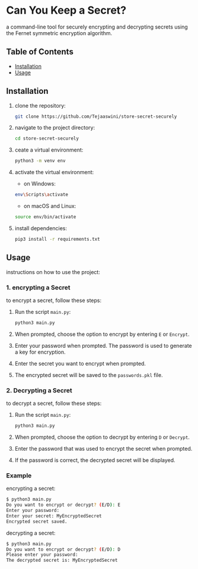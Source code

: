 # Can You Keep a Secret?

a command-line tool for securely encrypting and decrypting secrets using the Fernet symmetric encryption algorithm.

## Table of Contents

- [Installation](#installation)
- [Usage](#usage)

## Installation

1. clone the repository:

    ```bash
    git clone https://github.com/Tejaaswini/store-secret-securely
    ```

2. navigate to the project directory:

    ```bash
    cd store-secret-securely
    ```

3. ceate a virtual environment:

    ```bash
    python3 -m venv env
    ```

4. activate the virtual environment:

    - on Windows:

    ```bash
    env\Scripts\activate
    ```

    - on macOS and Linux:

    ```bash
    source env/bin/activate
    ```

5. install dependencies:

    ```bash
    pip3 install -r requirements.txt
    ```

## Usage

instructions on how to use the project:

### 1. encrypting a Secret

to encrypt a secret, follow these steps:

1. Run the script `main.py`:

    ```bash
    python3 main.py
    ```

2. When prompted, choose the option to encrypt by entering `E` or `Encrypt`.

3. Enter your password when prompted. The password is used to generate a key for encryption.

4. Enter the secret you want to encrypt when prompted.

5. The encrypted secret will be saved to the `passwords.pkl` file.

### 2. Decrypting a Secret

to decrypt a secret, follow these steps:

1. Run the script `main.py`:

    ```bash
    python3 main.py
    ```

2. When prompted, choose the option to decrypt by entering `D` or `Decrypt`.

3. Enter the password that was used to encrypt the secret when prompted.

4. If the password is correct, the decrypted secret will be displayed.

### Example

encrypting a secret:

```bash
$ python3 main.py
Do you want to encrypt or decrypt? (E/D): E
Enter your password:
Enter your secret: MyEncryptedSecret
Encrypted secret saved.
```

decrypting a secret:
```bash
$ python3 main.py
Do you want to encrypt or decrypt? (E/D): D
Please enter your password:
The decrypted secret is: MyEncryptedSecret
```

